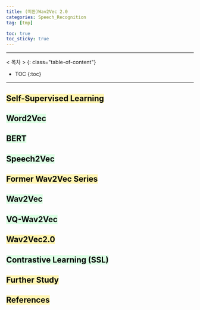 ```yaml
---
title: (미완)Wav2Vec 2.0
categories: Speech_Recognition
tag: [tmp]

toc: true
toc_sticky: true
---
```


---
< 목차 >
{: class="table-of-content"}
* TOC
{:toc}
---

## <mark style='background-color: #fff5b1'> Self-Supervised Learning </mark>



## <mark style='background-color: #dcffe4'> Word2Vec </mark>

## <mark style='background-color: #dcffe4'> BERT </mark>

## <mark style='background-color: #dcffe4'> Speech2Vec </mark>





## <mark style='background-color: #fff5b1'> Former Wav2Vec Series</mark>

## <mark style='background-color: #dcffe4'> Wav2Vec </mark>

## <mark style='background-color: #dcffe4'> VQ-Wav2Vec </mark>





## <mark style='background-color: #fff5b1'> Wav2Vec2.0 </mark>

## <mark style='background-color: #dcffe4'> Contrastive Learning (SSL) </mark>



## <mark style='background-color: #fff5b1'> Further Study </mark>






## <mark style='background-color: #fff5b1'> References </mark>
